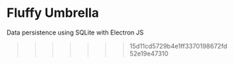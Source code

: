 # Fluffy Umbrella
Data persistence using SQLite with Electron JS
>>>>>>> 15d11cd5729b4e1ff3370198672fd52e19e47310
